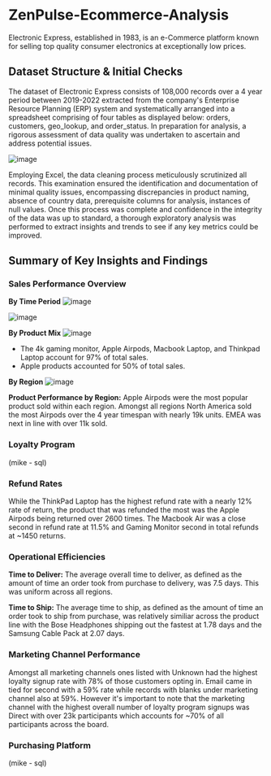 # ZenPulse-Ecommerce-Analysis

Electronic Express, established in 1983, is an e-Commerce platform known for selling top quality consumer electronics at exceptionally low prices.  

## Dataset Structure & Initial Checks

The dataset of Electronic Express consists of 108,000 records over a 4 year period between 2019-2022 extracted from the company's Enterprise Resource Planning (ERP) system and systematically arranged into a spreadsheet comprising of four tables as displayed below: orders, customers, geo_lookup, and order_status. In preparation for analysis, a rigorous assessment of data quality was undertaken to ascertain and address potential issues.

![image](https://github.com/mlatona17/Electronic-Express-eCommerce-Analysis/assets/67985288/db27f1eb-4e48-4e04-bb76-28519240f1f4)


Employing Excel, the data cleaning process meticulously scrutinized all records. This examination ensured the identification and documentation of minimal quality issues, encompassing discrepancies in product naming, absence of country data, prerequisite columns for analysis, instances of null values. Once this process was complete and confidence in the integrity of the data was up to standard, a thorough exploratory analysis was performed to extract insights and trends to see if any key metrics could be improved.

## Summary of Key Insights and Findings

### Sales Performance Overview


**By Time Period**
![image](https://github.com/mlatona17/Electronic-Express-eCommerce-Analysis/assets/67985288/3ba6da25-616d-4d90-8792-b16b3fa803f1) 

![image](https://github.com/mlatona17/Electronic-Express-eCommerce-Analysis/assets/67985288/46a0dea5-2de8-4f7c-8176-480580ab29f1)

**By Product Mix**
![image](https://github.com/mlatona17/Electronic-Express-eCommerce-Analysis/assets/67985288/4a9b73dd-e133-4dfb-8f08-e132fed002ae)


- The 4k gaming monitor, Apple Airpods, Macbook Laptop, and Thinkpad Laptop account for 97% of total sales.
- Apple products accounted for 50% of total sales.

**By Region**
![image](https://github.com/mlatona17/Electronic-Express-eCommerce-Analysis/assets/67985288/086f830e-2711-4377-9bdb-bac426affec0)

**Product Performance by Region:** Apple Airpods were the most popular product sold within each region. Amongst all regions North America sold the most Airpods over the 4 year timespan with nearly 19k units. EMEA was next in line with over 11k sold.


### Loyalty Program

(mike - sql)

### Refund Rates

While the ThinkPad Laptop has the highest refund rate with a nearly 12% rate of return, the product that was refunded the most was the Apple Airpods being returned over 2600 times. The Macbook Air was a close second in refund rate at 11.5% and Gaming Monitor second in total refunds at ~1450 returns.

### Operational Efficiencies

**Time to Deliver:** The average overall time to deliver, as defined as the amount of time an order took from purchase to delivery, was 7.5 days. This was uniform across all regions.

**Time to Ship:** The average time to ship, as defined as the amount of time an order took to ship from purchase, was relatively similiar across the product line with the Bose Headphones shipping out the fastest at 1.78 days and the Samsung Cable Pack at 2.07 days.

### Marketing Channel Performance

Amongst all marketing channels ones listed with Unknown had the highest loyalty signup rate with 78% of those customers opting in. Email came in tied for second with a 59% rate while records with blanks under marketing channel also at 59%. However it's important to note that the marketing channel with the highest overall number of loyalty program signups was Direct with over 23k participants which accounts for ~70% of all participants across the board.

### Purchasing Platform

(mike - sql)



